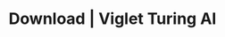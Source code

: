 ---
layout: download
title: Download | Viglet Turing AI
description: Viglet Turing AI Download.
identifier: turing
permalink: /turing/download/
installation-steps: true
---